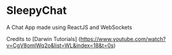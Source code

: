 # SleepyChat
A Chat App made using ReactJS and WebSockets

Credits to [Darwin Tutorials] (https://www.youtube.com/watch?v=CgV8omlWq2o&list=WL&index=18&t=0s)
